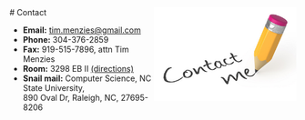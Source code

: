 
<img src="img/contactme.jpg" align=right width=250> 
# Contact

- **Email:** [tim.menzies@gmail.com](mailto:tim.menzies@gmail.com)
- **Phone:** 304-376-2859
- **Fax:**    919-515-7896, attn Tim Menzies
- **Room:**  3298 EB II [(directions)](https://www.csc.ncsu.edu/department/map/)
- **Snail mail:** Computer Science, NC State University,   
                  890 Oval Dr, Raleigh, NC, 27695-8206
